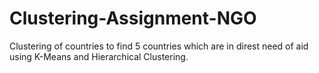 # Clustering-Assignment-NGO
Clustering of countries to find 5 countries which are in direst need of aid using K-Means and Hierarchical Clustering.
